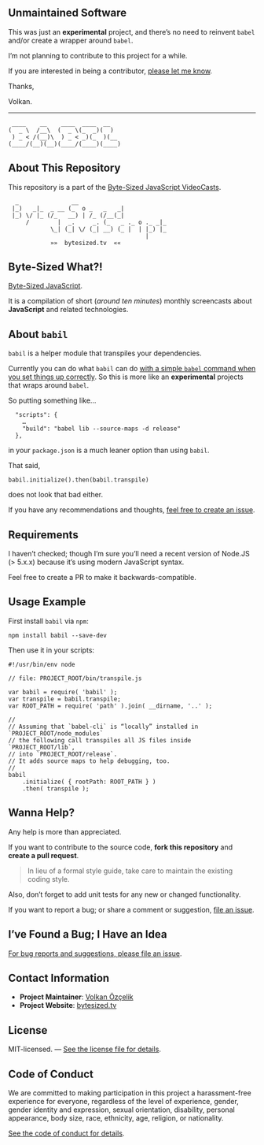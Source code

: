 ## Unmaintained Software

This was just an **experimental** project, and there’s no need to reinvent `babel` and/or create a wrapper around `babel`.

I’m not planning to contribute to this project for a while.

If you are interested in being a contributor, [please let me know](mailto:volkan.io).

Thanks,

Volkan.

----

```
 ____    __    ____  ____  __
(  _ \  /__\  (  _ \(_  _)(  )
 ) _ < /(__)\  ) _ < _)(_  )(__
(____/(__)(__)(____/(____)(____)
```

## About This Repository

This repository is a part of the [Byte-Sized JavaScript VideoCasts][vidcast].

```
  _               __
 |_)   _|_  _ __ (_  o _   _   _|
 |_) \/ |_ (/_   __) | /_ (/__(_|
     /        |  _.     _. (_   _ ._ o ._ _|_
            \_| (_| \/ (_| __) (_ |  | |_) |_
                                       |
            »»  bytesized.tv  ««
```

## Byte-Sized What?!

[Byte-Sized JavaScript][vidcast].

It is a compilation of short (*around ten minutes*) monthly screencasts about **JavaScript** and related technologies.

[vidcast]: https://bytesized.tv/ "ByteSized.TV"

## About `babil`

`babil` is a helper module that transpiles your dependencies.

Currently you can do what `babil` can do [with a simple `babel` command when you set things up correctly](https://github.com/jsbites/babil/issues/30). So this is more like an **experimental** projects that wraps around `babel`.

So putting something like…

```
  "scripts": {
    …
    "build": "babel lib --source-maps -d release"
  },
```

in your `package.json` is a much leaner option than using `babil`.

That said,

```
babil.initialize().then(babil.transpile)
```

does not look that bad either.

If you have any recommendations and thoughts, [feel free to create an issue](https://github.com/jsbites/babil/issues/new).

## Requirements

I haven’t checked; though I’m sure you’ll need a recent version of Node.JS (> 5.x.x) because it’s using modern JavaScript syntax.

Feel free to create a PR to make it backwards-compatible.

## Usage Example

First install `babil` via `npm`:

```
npm install babil --save-dev
```

Then use it in your scripts:

```
#!/usr/bin/env node

// file: PROJECT_ROOT/bin/transpile.js

var babil = require( 'babil' );
var transpile = babil.transpile;
var ROOT_PATH = require( 'path' ).join( __dirname, '..' );

//
// Assuming that `babel-cli` is “locally” installed in `PROJECT_ROOT/node_modules`
// the following call transpiles all JS files inside `PROJECT_ROOT/lib`,
// into `PROJECT_ROOT/release`.
// It adds source maps to help debugging, too.
//
babil
    .initialize( { rootPath: ROOT_PATH } )
    .then( transpile );
```

## Wanna Help?

Any help is more than appreciated.

If you want to contribute to the source code, **fork this repository** and **create a pull request**.

> In lieu of a formal style guide, take care to maintain the existing coding style.

Also, don’t forget to add unit tests for any new or changed functionality.

If you want to report a bug; or share a comment or suggestion, [file an issue](https://github.com/jsbites/babil/issues/new).

## I’ve Found a Bug; I Have an Idea

[For bug reports and suggestions, please file an issue](https://github.com/jsbites/babil/issues/new).

## Contact Information

* **Project Maintainer**: [Volkan Özçelik](https://volkan.io/)
* **Project Website**: [bytesized.tv](https://bytesized.tv/)

## License

MIT-licensed. — [See the license file for details](LICENSE.md).

## Code of Conduct

We are committed to making participation in this project a harassment-free experience for everyone, regardless of the level of experience, gender, gender identity and expression, sexual orientation, disability, personal appearance, body size, race, ethnicity, age, religion, or nationality.

[See the code of conduct for details](CODE_OF_CONDUCT.md).

[vidcast]: https://bytesized.tv/
[ticket]: https://github.com/jsbites/babil/issues/new
